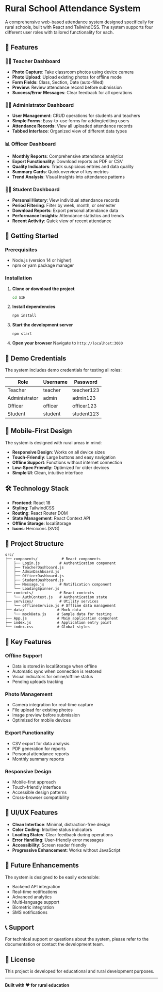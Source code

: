 # Rural School Attendance System

A comprehensive web-based attendance system designed specifically for rural schools, built with React and TailwindCSS. The system supports four different user roles with tailored functionality for each.

## 🎯 Features

### 👨‍🏫 Teacher Dashboard
- **Photo Capture**: Take classroom photos using device camera
- **Photo Upload**: Upload existing photos for offline mode
- **Form Fields**: Class, Section, Date (auto-filled)
- **Preview**: Review attendance record before submission
- **Success/Error Messages**: Clear feedback for all operations

### 👨‍💼 Administrator Dashboard
- **User Management**: CRUD operations for students and teachers
- **Simple Forms**: Easy-to-use forms for adding/editing users
- **Attendance Records**: View all uploaded attendance records
- **Tabbed Interface**: Organized view of different data types

### 📊 Officer Dashboard
- **Monthly Reports**: Comprehensive attendance analytics
- **Export Functionality**: Download reports as PDF or CSV
- **Quality Indicators**: Track suspicious entries and data quality
- **Summary Cards**: Quick overview of key metrics
- **Trend Analysis**: Visual insights into attendance patterns

### 👨‍🎓 Student Dashboard
- **Personal History**: View individual attendance records
- **Period Filtering**: Filter by week, month, or semester
- **Download Reports**: Export personal attendance data
- **Performance Insights**: Attendance statistics and trends
- **Recent Activity**: Quick view of recent attendance

## 🚀 Getting Started

### Prerequisites
- Node.js (version 14 or higher)
- npm or yarn package manager

### Installation

1. **Clone or download the project**
   ```bash
   cd SIH
   ```

2. **Install dependencies**
   ```bash
   npm install
   ```

3. **Start the development server**
   ```bash
   npm start
   ```

4. **Open your browser**
   Navigate to `http://localhost:3000`

## 🔐 Demo Credentials

The system includes demo credentials for testing all roles:

| Role | Username | Password |
|------|----------|----------|
| Teacher | teacher | teacher123 |
| Administrator | admin | admin123 |
| Officer | officer | officer123 |
| Student | student | student123 |

## 📱 Mobile-First Design

The system is designed with rural areas in mind:
- **Responsive Design**: Works on all device sizes
- **Touch-Friendly**: Large buttons and easy navigation
- **Offline Support**: Functions without internet connection
- **Low-Spec Friendly**: Optimized for older devices
- **Simple UI**: Clean, intuitive interface

## 🛠️ Technology Stack

- **Frontend**: React 18
- **Styling**: TailwindCSS
- **Routing**: React Router DOM
- **State Management**: React Context API
- **Offline Storage**: localStorage
- **Icons**: Heroicons (SVG)

## 📁 Project Structure

```
src/
├── components/           # React components
│   ├── Login.js         # Authentication component
│   ├── TeacherDashboard.js
│   ├── AdminDashboard.js
│   ├── OfficerDashboard.js
│   ├── StudentDashboard.js
│   ├── Message.js       # Notification component
│   └── LoadingSpinner.js
├── contexts/            # React contexts
│   └── AuthContext.js   # Authentication state
├── services/            # Utility services
│   └── offlineService.js # Offline data management
├── data/               # Mock data
│   └── mockData.js     # Sample data for testing
├── App.js              # Main application component
├── index.js            # Application entry point
└── index.css           # Global styles
```

## 🔧 Key Features

### Offline Support
- Data is stored in localStorage when offline
- Automatic sync when connection is restored
- Visual indicators for online/offline status
- Pending uploads tracking

### Photo Management
- Camera integration for real-time capture
- File upload for existing photos
- Image preview before submission
- Optimized for mobile devices

### Export Functionality
- CSV export for data analysis
- PDF generation for reports
- Personal attendance reports
- Monthly summary reports

### Responsive Design
- Mobile-first approach
- Touch-friendly interface
- Accessible design patterns
- Cross-browser compatibility

## 🎨 UI/UX Features

- **Clean Interface**: Minimal, distraction-free design
- **Color Coding**: Intuitive status indicators
- **Loading States**: Clear feedback during operations
- **Error Handling**: User-friendly error messages
- **Accessibility**: Screen reader friendly
- **Progressive Enhancement**: Works without JavaScript

## 🔮 Future Enhancements

The system is designed to be easily extensible:
- Backend API integration
- Real-time notifications
- Advanced analytics
- Multi-language support
- Biometric integration
- SMS notifications

## 📞 Support

For technical support or questions about the system, please refer to the documentation or contact the development team.

## 📄 License

This project is developed for educational and rural development purposes.

---

**Built with ❤️ for rural education**
